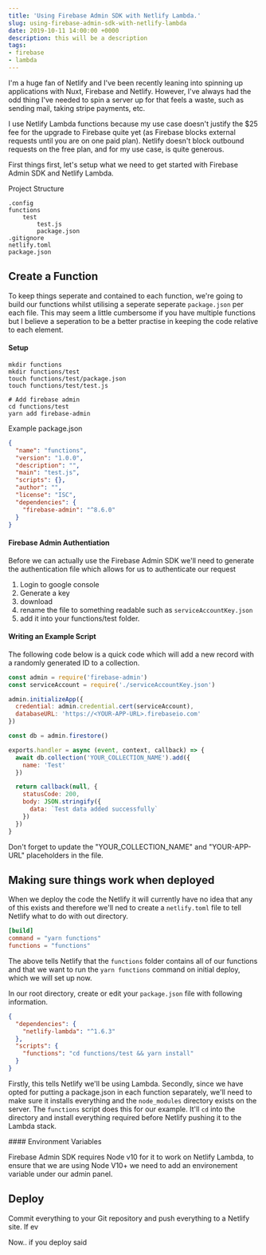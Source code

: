 ```yaml
---
title: 'Using Firebase Admin SDK with Netlify Lambda.'
slug: using-firebase-admin-sdk-with-netlify-lambda
date: 2019-10-11 14:00:00 +0000
description: this will be a description
tags:
- firebase
- lambda
---
```


I'm a huge fan of Netlify and I've been recently leaning into spinning up applications with Nuxt, Firebase and Netlify. However, I've always had the odd thing I've needed to spin a server up for that feels a waste, such as sending mail, taking stripe payments, etc.

I use Netlify Lambda functions because my use case doesn't justify the $25 fee for the upgrade to Firebase quite yet (as Firebase blocks external requests until you are on one paid plan). Netlify doesn't block outbound requests on the free plan, and for my use case, is quite generous.

First things first, let's setup what we need to get started with Firebase Admin SDK and Netlify Lambda.

Project Structure

```
.config
functions
	test
		test.js
		package.json
.gitignore
netlify.toml
package.json
```

## Create a Function

To keep things seperate and contained to each function, we're going to build our functions whilst utilising a seperate seperate `package.json` per each file. This may seem a little cumbersome if you have multiple functions but I believe a seperation to be a better practise in keeping the code relative to each element.

#### Setup

```
mkdir functions
mkdir functions/test
touch functions/test/package.json
touch functions/test/test.js

# Add firebase admin
cd functions/test
yarn add firebase-admin
```

Example package.json

```json
{
  "name": "functions",
  "version": "1.0.0",
  "description": "",
  "main": "test.js",
  "scripts": {},
  "author": "",
  "license": "ISC",
  "dependencies": {
    "firebase-admin": "^8.6.0"
  }
}

```

#### Firebase Admin Authentiation

Before we can actually use the Firebase Admin SDK we'll need to generate the authentication file which allows for us to authenticate our request

1. Login to google console
2. Generate a key
3. download
4. rename the file to something readable such as `serviceAccountKey.json`
5. add it into your functions/test folder.

#### Writing an Example Script

The following code below is a quick code which will add a new record with a randomly generated ID to a collection. 

```js
const admin = require('firebase-admin')
const serviceAccount = require('./serviceAccountKey.json')

admin.initializeApp({
  credential: admin.credential.cert(serviceAccount),
  databaseURL: 'https://<YOUR-APP-URL>.firebaseio.com'
})

const db = admin.firestore()

exports.handler = async (event, context, callback) => {
  await db.collection('YOUR_COLLECTION_NAME').add({
    name: 'Test'
  })

  return callback(null, {
    statusCode: 200,
    body: JSON.stringify({
      data: `Test data added successfully`
    })
  })
}

```

Don't forget to update the "YOUR_COLLECTION_NAME" and "YOUR-APP-URL" placeholders in the file.



## Making sure things work when deployed

When we deploy the code the Netlify it will currently have no idea that any of this exists and therefore we'll ned to create a `netlify.toml` file to tell Netlify what to do with out directory. 

```toml
[build]
command = "yarn functions"
functions = "functions"
```

The above tells Netlify that the `functions` folder contains all of our functions and that we want to run the `yarn functions` command on initial deploy, which we will set up now. 

In our root directory, create or edit your `package.json` file with following information.

```json
{
  "dependencies": {
    "netlify-lambda": "^1.6.3"
  },
  "scripts": {
    "functions": "cd functions/test && yarn install"
  }
}

```

Firstly, this tells Netlify we'll be using Lambda. Secondly, since we have opted for putting a package.json in each function separately, we'll need to make sure it installs everything and the `node_modules` directory exists on the server. The `functions` script does this for our example. It'll `cd` into the directory and install everything required before Netlify pushing it to the Lambda stack.

#### Environment Variables

Firebase Admin SDK requires Node v10 for it to work on Netlify Lambda, to ensure that we are using Node V10+ we need to add an environement variable under our admin panel.



## Deploy



Commit everything to your Git repository and push everything to a Netlify site. If ev

Now.. if you deploy said 